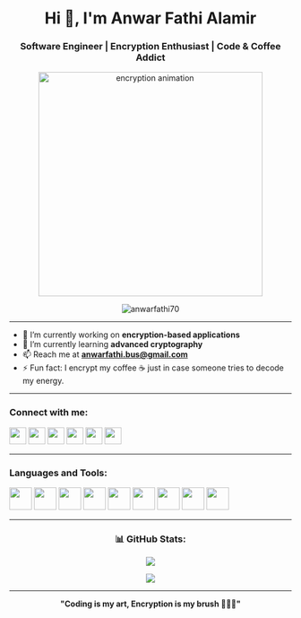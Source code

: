 <h1 align="center">Hi 👋, I'm Anwar Fathi Alamir</h1>
<h3 align="center">Software Engineer | Encryption Enthusiast | Code & Coffee Addict</h3>

<p align="center">
  <img src="https://media.giphy.com/media/qgQUggAC3Pfv687qPC/giphy.gif" width="400" alt="encryption animation" />
</p>

<p align="center">
  <img src="https://komarev.com/ghpvc/?username=anwarfathi70&label=Profile%20views&color=0e75b6&style=flat" alt="anwarfathi70" />
</p>

---

- 🔭 I’m currently working on **encryption-based applications**
- 🌱 I’m currently learning **advanced cryptography**
- 📫 Reach me at **anwarfathi.bus@gmail.com**
- ⚡ Fun fact: I encrypt my coffee ☕ just in case someone tries to decode my energy.

---

<h3 align="left">Connect with me:</h3>
<p align="left">
  <a href="https://twitter.com/anwarfathi70" target="blank"><img src="https://cdn-icons-png.flaticon.com/512/733/733579.png" width="30" /></a>
  <a href="https://linkedin.com/in/anwarfathi71" target="blank"><img src="https://cdn-icons-png.flaticon.com/512/174/174857.png" width="30" /></a>
  <a href="https://fb.com/anwarfathi70" target="blank"><img src="https://cdn-icons-png.flaticon.com/512/733/733547.png" width="30" /></a>
  <a href="https://instagram.com/anwarfathi70" target="blank"><img src="https://cdn-icons-png.flaticon.com/512/2111/2111463.png" width="30" /></a>
  <a href="https://www.behance.net/anwarfathi70" target="blank"><img src="https://cdn-icons-png.flaticon.com/512/145/145799.png" width="30" /></a>
  <a href="https://www.youtube.com/c/anwarfathi70" target="blank"><img src="https://cdn-icons-png.flaticon.com/512/1384/1384060.png" width="30" /></a>
</p>

---

<h3 align="left">Languages and Tools:</h3>
<p align="left">
  <img src="https://cdn.jsdelivr.net/gh/devicons/devicon/icons/python/python-original.svg" width="40"/>
  <img src="https://cdn.jsdelivr.net/gh/devicons/devicon/icons/cplusplus/cplusplus-original.svg" width="40"/>
  <img src="https://cdn.jsdelivr.net/gh/devicons/devicon/icons/java/java-original.svg" width="40"/>
  <img src="https://cdn.jsdelivr.net/gh/devicons/devicon/icons/flutter/flutter-original.svg" width="40"/>
  <img src="https://cdn.jsdelivr.net/gh/devicons/devicon/icons/dart/dart-original.svg" width="40"/>
  <img src="https://cdn.jsdelivr.net/gh/devicons/devicon/icons/git/git-original.svg" width="40"/>
  <img src="https://cdn.jsdelivr.net/gh/devicons/devicon/icons/linux/linux-original.svg" width="40"/>
  <img src="https://cdn.jsdelivr.net/gh/devicons/devicon/icons/mysql/mysql-original.svg" width="40"/>
  <img src="https://cdn.jsdelivr.net/gh/devicons/devicon/icons/photoshop/photoshop-line.svg" width="40"/>
</p>

---

<h3 align="center">📊 GitHub Stats:</h3>

<p align="center">
  <img src="https://github-readme-stats.vercel.app/api/top-langs/?username=anwarfathi70&layout=compact&theme=tokyonight" />
</p>
<p align="center">
  <img src="https://github-readme-stats.vercel.app/api?username=anwarfathi70&show_icons=true&theme=tokyonight" />
</p>

---

<p align="center"><b>"Coding is my art, Encryption is my brush 🧠🔐🎨"</b></p>
